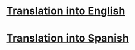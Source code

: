 # [Translation into English](https://freepcb.dev/FreePcb-2/bin/doc/Schematic_Constructor.ru.en.pdf)
# [Translation into Spanish](https://freepcb.dev/FreePcb-2/bin/doc/Schematic_Constructor.ru.es.pdf)
